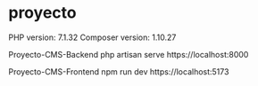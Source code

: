 # proyecto

PHP version: 7.1.32
Composer version: 1.10.27

Proyecto-CMS-Backend
php artisan serve
https://localhost:8000

Proyecto-CMS-Frontend
npm run dev
https://localhost:5173
